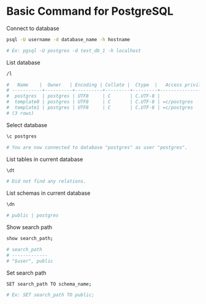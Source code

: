 # Basic Command for PostgreSQL

Connect to database

```bash
psql -U username -d database_name -h hostname

# Ex: pgsql -U postgres -d test_db_1 -h localhost
```

List database

```bash
/l

#   Name    |  Owner   | Encoding | Collate |  Ctype  |   Access privileges
# -----------+----------+----------+---------+---------+-----------------------
#  postgres  | postgres | UTF8     | C       | C.UTF-8 |
#  template0 | postgres | UTF8     | C       | C.UTF-8 | =c/postgres   + postgres=CTc/postgres
#  template1 | postgres | UTF8     | C       | C.UTF-8 | =c/postgres   + postgres=CTc/postgres
# (3 rows)
```

Select database

```bash
\c postgres

# You are now connected to database "postgres" as user "postgres".
```

List tables in current database

```bash
\dt

# Did not find any relations.
```

List schemas in current database

```bash
\dn

# public | postgres
```

Show search path

```bash
show search_path;

# search_path
# -------------
# "$user", public
```

Set search path

```bash
SET search_path TO schema_name;

# Ex: SET search_path TO public;

```
